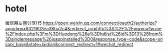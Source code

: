 # hotel
微信朋友圈分享H5
https://open.weixin.qq.com/connect/oauth2/authorize?appid=wx8321603ea38ba2c4&redirect_uri=http%3A%2F%2Fwww.w1w.me%2Findex.php%3Fm%3DHuodong%26a%3Dhdlist%26id%3D13%26from%3Dsinglemessage%26isappinstalled%3D0&response_type=code&scope=snsapi_base&state=laidian&connect_redirect=1#wechat_redirect
